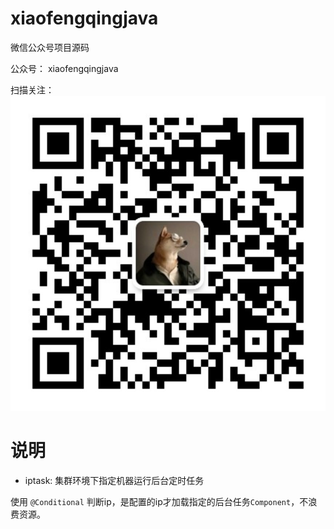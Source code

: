 # xiaofengqingjava
微信公众号项目源码

公众号：  xiaofengqingjava

扫描关注：![xiaofengqingjava](xiaofengqingjava.jpg)


# 说明

- iptask: 集群环境下指定机器运行后台定时任务

使用 `@Conditional` 判断ip，是配置的ip才加载指定的后台任务`Component`，不浪费资源。

